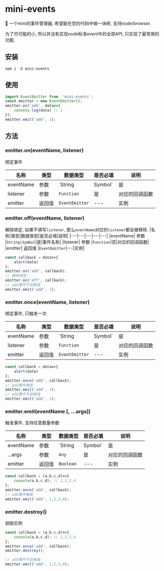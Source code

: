 # mini-events

:cake: 一个mini的事件管理器, 希望能在您的代码中做一块砖, 支持node/browser.

为了尽可能的小, 所以并没有实现node标准event中的全部API, 只实现了最常用的功能.

## 安装

``` shell
npm i -S mini-events
```

## 使用

``` javascript
import EventEmitter from  'mini-events';
const emitter = new EventEmitter();
emitter.on('add', data=>{
    console.log(data) // 1
});
emitter.emit('add', 1);
```
## 方法


### emitter.on(eventName, listener)
绑定事件

|名称|类型|数据类型|是否必填|说明|
|---|---|---|---|---|
|eventName| 参数 |`String|Symbol`|是|事件名称|
|listener| 参数 |`Function`|是|对应的回调函数|
|emitter| 返回值 |`EventEmitter`|---|实例|

### emitter.off(eventName, listener)
解除绑定, 如果不填写`listener`, 那么`eventName`对应的`listener`都会被移除.
|名称|类型|数据类型|是否必填|说明|
|---|---|---|---|---|
|eventName| 参数 |`String|Symbol`|是|事件名称|
|listener| 参数 |`Function`|否|对应的回调函数|
|emitter| 返回值 |`EventEmitter`|---|实例|

``` javascript
const callback = data=>{
    alert(data)
};
emitter.on('add', callback);
// 解除绑定
emitter.on('off', callback);
// add事件不会触发
emitter.emit('add', 1);
```

### emitter.once(eventName, listener)
绑定事件, 只触发一次

|名称|类型|数据类型|是否必填|说明|
|---|---|---|---|---|
|eventName| 参数 |`String|Symbol`|是|事件名称|
|listener| 参数 |`Function`|是|对应的回调函数|
|emitter| 返回值 |`EventEmitter`|---|实例|

``` javascript
const callback = data=>{
    alert(data)
};
emitter.once('add', callback);
// add事件触发
emitter.emit('add', 1);
// add事件不会触发
emitter.emit('add', 1);
```

### emitter.emit(eventName [, ...args])
触发事件, 支持任意数量参数

|名称|类型|数据类型|是否必填|说明|
|---|---|---|---|---|
|eventName| 参数 |`String|Symbol`|是|事件名称|
| ...args| 参数 |`Any`|是|对应的回调函数|
|emitter| 返回值 |`Boolean`|---|实例|

``` javascript
const callback = (a,b,c,d)=>{
    console(a,b,c,d); // 1,2,3,4
};
emitter.once('add', callback);
// add事件触发
emitter.emit('add', 1,2,3,4);
```

### emitter.destroy()
销毁实例

``` javascript
const callback = (a,b,c,d)=>{
    console(a,b,c,d); // 1,2,3,4
};
emitter.once('add', callback);
emitter.destroy();

// add事件不会触发
emitter.emit('add', 1,2,3,4);
```